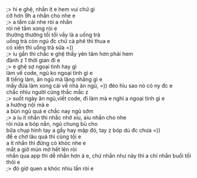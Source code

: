 ;> hi e ghệ, nhắn ít e hem vui chứ gì<br>
cỡ hơn 9h a nhắn cho nhe e<br>
;> a tắm cái nhe ròi a nhắn<br>
ròi nè tắm xong ròi e<br>
thường thường tối tối vầy là a uống trà<br>
uống trà còn ngủ đc chứ cà phê thì thua e<br>
có xiền thì uống trà sữa =))<br>
;> iu gần thì chắc e ghệ thấy yên tâm hơn phải hem<br>
đành z 1 thời gian đi e<br>
;> e ghệ sợ ngoại tình hay gì<br>
làm về code, ngủ ko ngoại tình gì e<br>
8 tiếng làm, ăn ngủ mà lăng nhăng gì e<br>
mấy đứa làm xong cái về nhà ăn ngủ, =)) đéo hỉu sao nó có ny đc e<br>
chắc nhìu người cũng thắc mắc z<br>
;> suốt ngày ăn ngủ,viết code, đi làm mà e nghỉ a ngoại tình gì e<br>
a hướng nội mà e<br>
a  bùn ngủ quá e chắc nay ngủ sớm<br>
;> a iu ít nhắn thì nhắc nhở xíu, aiu nhắn cho nhe<br>
ròi nửa a bóp nắn, ngủ chung bù cho<br>
bữa chụp hình tay a gầy hay mập đó, tay z bóp dú đc chưa =))<br>
để e chờ lâu quá thì cũng tội e<br>
a ít nhắn thì đừng có khóc nhe e<br>
mắt a giờ mún mở hết lên ròi<br>
nhắn qua app thì dễ nhắn hơn á e, chứ nhắn như này thì a chỉ nhắn buổi tối thôi e<br>
;> đó giờ quen a khóc nhiu lần ròi e
